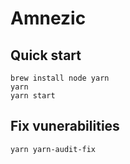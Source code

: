 # Amnezic

## Quick start

```
brew install node yarn
yarn
yarn start
```

## Fix vunerabilities

```
yarn yarn-audit-fix
```
